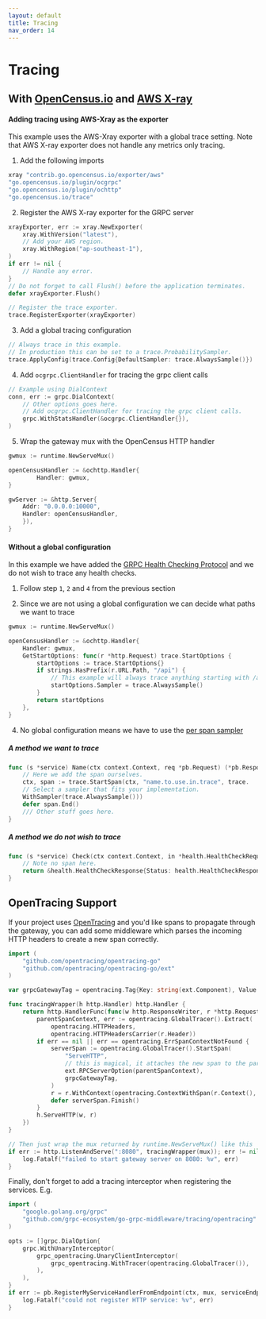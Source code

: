 ```yaml
---
layout: default
title: Tracing
nav_order: 14
---
```


# Tracing

## With [OpenCensus.io](https://opencenus.io) and [AWS X-ray](https://aws.amazon.com/xray/)

#### Adding tracing using AWS-Xray as the exporter

This example uses the AWS-Xray exporter with a global trace setting. Note that AWS X-ray exporter does not handle any metrics only tracing.

1. Add the following imports

```go
xray "contrib.go.opencensus.io/exporter/aws"
"go.opencensus.io/plugin/ocgrpc"
"go.opencensus.io/plugin/ochttp"
"go.opencensus.io/trace"
```

2. Register the AWS X-ray exporter for the GRPC server

```go
xrayExporter, err := xray.NewExporter(
    xray.WithVersion("latest"),
    // Add your AWS region.
    xray.WithRegion("ap-southeast-1"),
)
if err != nil {
    // Handle any error.
}
// Do not forget to call Flush() before the application terminates.
defer xrayExporter.Flush()

// Register the trace exporter.
trace.RegisterExporter(xrayExporter)
```

3. Add a global tracing configuration

```go
// Always trace in this example.
// In production this can be set to a trace.ProbabilitySampler.
trace.ApplyConfig(trace.Config{DefaultSampler: trace.AlwaysSample()})
```

4. Add `ocgrpc.ClientHandler` for tracing the grpc client calls

```go
// Example using DialContext
conn, err := grpc.DialContext(
    // Other options goes here.
    // Add ocgrpc.ClientHandler for tracing the grpc client calls.
    grpc.WithStatsHandler(&ocgrpc.ClientHandler{}),
)
```

5. Wrap the gateway mux with the OpenCensus HTTP handler

```go
gwmux := runtime.NewServeMux()

openCensusHandler := &ochttp.Handler{
		Handler: gwmux,
}

gwServer := &http.Server{
    Addr: "0.0.0.0:10000",
    Handler: openCensusHandler,
    }),
}
```

#### Without a global configuration

In this example we have added the [GRPC Health Checking Protocol](https://github.com/grpc/grpc/blob/master/doc/health-checking.md) and we do not wish to trace any health checks.

1. Follow step `1`, `2` and `4` from the previous section

2. Since we are not using a global configuration we can decide what paths we want to trace

```go
gwmux := runtime.NewServeMux()

openCensusHandler := &ochttp.Handler{
    Handler: gwmux,
    GetStartOptions: func(r *http.Request) trace.StartOptions {
        startOptions := trace.StartOptions{}
        if strings.HasPrefix(r.URL.Path, "/api") {
            // This example will always trace anything starting with /api.
            startOptions.Sampler = trace.AlwaysSample()
        }
        return startOptions
    },
}
```

4. No global configuration means we have to use the [per span sampler](https://opencensus.io/tracing/sampling/#per-span-sampler)

##### A method we want to trace

```go
func (s *service) Name(ctx context.Context, req *pb.Request) (*pb.Response, error) {
    // Here we add the span ourselves.
    ctx, span := trace.StartSpan(ctx, "name.to.use.in.trace", trace.
    // Select a sampler that fits your implementation.
    WithSampler(trace.AlwaysSample()))
    defer span.End()
    /// Other stuff goes here.
}
```

##### A method we do not wish to trace

```go
func (s *service) Check(ctx context.Context, in *health.HealthCheckRequest) (*health.HealthCheckResponse, error) {
    // Note no span here.
    return &health.HealthCheckResponse{Status: health.HealthCheckResponse_SERVING}, nil
}
```

## OpenTracing Support

If your project uses [OpenTracing](https://github.com/opentracing/opentracing-go) and you'd like spans to propagate through the gateway, you can add some middleware which parses the incoming HTTP headers to create a new span correctly.

```go
import (
	"github.com/opentracing/opentracing-go"
	"github.com/opentracing/opentracing-go/ext"
)

var grpcGatewayTag = opentracing.Tag{Key: string(ext.Component), Value: "grpc-gateway"}

func tracingWrapper(h http.Handler) http.Handler {
	return http.HandlerFunc(func(w http.ResponseWriter, r *http.Request) {
		parentSpanContext, err := opentracing.GlobalTracer().Extract(
			opentracing.HTTPHeaders,
			opentracing.HTTPHeadersCarrier(r.Header))
		if err == nil || err == opentracing.ErrSpanContextNotFound {
			serverSpan := opentracing.GlobalTracer().StartSpan(
				"ServeHTTP",
				// this is magical, it attaches the new span to the parent parentSpanContext, and creates an unparented one if empty.
				ext.RPCServerOption(parentSpanContext),
				grpcGatewayTag,
			)
			r = r.WithContext(opentracing.ContextWithSpan(r.Context(), serverSpan))
			defer serverSpan.Finish()
		}
		h.ServeHTTP(w, r)
	})
}

// Then just wrap the mux returned by runtime.NewServeMux() like this
if err := http.ListenAndServe(":8080", tracingWrapper(mux)); err != nil {
	log.Fatalf("failed to start gateway server on 8080: %v", err)
}
```

Finally, don't forget to add a tracing interceptor when registering
the services. E.g.

```go
import (
	"google.golang.org/grpc"
	"github.com/grpc-ecosystem/go-grpc-middleware/tracing/opentracing"
)

opts := []grpc.DialOption{
	grpc.WithUnaryInterceptor(
		grpc_opentracing.UnaryClientInterceptor(
			grpc_opentracing.WithTracer(opentracing.GlobalTracer()),
		),
	),
}
if err := pb.RegisterMyServiceHandlerFromEndpoint(ctx, mux, serviceEndpoint, opts); err != nil {
	log.Fatalf("could not register HTTP service: %v", err)
}
```
